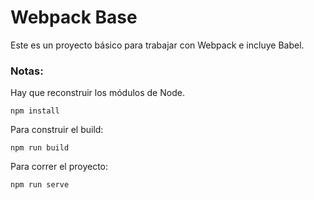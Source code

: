 # Webpack Base

Este es un proyecto básico para trabajar con Webpack e incluye Babel.

### Notas:
Hay que reconstruir los módulos de Node.
````
npm install
````
Para construir el build:
````
npm run build
````
Para correr el proyecto:
````
npm run serve
````
